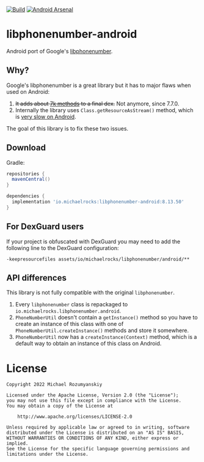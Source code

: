 [![Build](https://github.com/MichaelRocks/libphonenumber-android/actions/workflows/build.yml/badge.svg)](https://github.com/MichaelRocks/libphonenumber-android/actions/workflows/build.yml)
[![Android Arsenal](https://img.shields.io/badge/Android%20Arsenal-libphonenumber--android-brightgreen.svg?style=flat)](http://android-arsenal.com/details/1/3676)

libphonenumber-android
======================
Android port of Google's [libphonenumber][1].

Why?
----
Google's libphonenumber is a great library but it has to major flaws when used on Android:
 1. ~~It adds about [7k methods][2] to a final dex.~~ Not anymore, since 7.7.0.
 2. Internally the library uses `Class.getResourceAsStream()` method,
 which is [very slow on Android][3].

The goal of this library is to fix these two issues.

Download
--------
Gradle:
```groovy
repositories {
  mavenCentral()
}

dependencies {
  implementation 'io.michaelrocks:libphonenumber-android:8.13.50'
}
```

For DexGuard users
------------------
If your project is obfuscated with DexGuard you may need to add the following line to the
DexGuard configuration:
```
-keepresourcefiles assets/io/michaelrocks/libphonenumber/android/**
```

API differences
---------------
This library is not fully compatible with the original `libphonenumber`.
 1. Every `libphonenumber` class is repackaged to 
 `io.michaelrocks.libphonenumber.android`.
 2. `PhoneNumberUtil` doesn't contain a `getInstance()` method so you
 have to create an instance of this class with one of 
 `PhoneNumberUtil.createInstance()` methods and store it somewhere.
 3. `PhoneNumberUtil` now has a `createInstance(Context)` method, which
 is a default way to obtain an instance of this class on Android.

License
=======
    Copyright 2022 Michael Rozumyanskiy

    Licensed under the Apache License, Version 2.0 (the "License");
    you may not use this file except in compliance with the License.
    You may obtain a copy of the License at

        http://www.apache.org/licenses/LICENSE-2.0

    Unless required by applicable law or agreed to in writing, software
    distributed under the License is distributed on an "AS IS" BASIS,
    WITHOUT WARRANTIES OR CONDITIONS OF ANY KIND, either express or implied.
    See the License for the specific language governing permissions and
    limitations under the License.

 [1]: https://github.com/googlei18n/libphonenumber
 [2]: http://www.methodscount.com/?lib=com.googlecode.libphonenumber%3Alibphonenumber%3A8.13.50
 [3]: http://blog.nimbledroid.com/2016/04/06/slow-ClassLoader.getResourceAsStream.html
